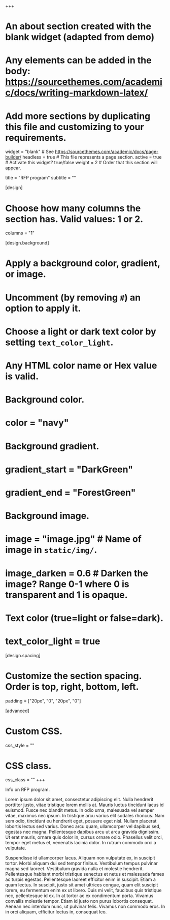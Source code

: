 +++
# An about section created with the blank widget (adapted from demo)
# Any elements can be added in the body: https://sourcethemes.com/academic/docs/writing-markdown-latex/
# Add more sections by duplicating this file and customizing to your requirements.

widget = "blank"  # See https://sourcethemes.com/academic/docs/page-builder/
headless = true  # This file represents a page section.
active = true  # Activate this widget? true/false
weight = 2  # Order that this section will appear.

title = "RFP program"
subtitle = ""

[design]
  # Choose how many columns the section has. Valid values: 1 or 2.
  columns = "1"

[design.background]
  # Apply a background color, gradient, or image.
  #   Uncomment (by removing `#`) an option to apply it.
  #   Choose a light or dark text color by setting `text_color_light`.
  #   Any HTML color name or Hex value is valid.

  # Background color.
  # color = "navy"

  # Background gradient.
  # gradient_start = "DarkGreen"
  # gradient_end = "ForestGreen"

  # Background image.
  # image = "image.jpg"  # Name of image in `static/img/`.
  # image_darken = 0.6  # Darken the image? Range 0-1 where 0 is transparent and 1 is opaque.

  # Text color (true=light or false=dark).
  # text_color_light = true

[design.spacing]
  # Customize the section spacing. Order is top, right, bottom, left.
  padding = ["20px", "0", "20px", "0"]

[advanced]
 # Custom CSS.
 css_style = ""

 # CSS class.
 css_class = ""
+++

Info on RFP program.

Lorem ipsum dolor sit amet, consectetur adipiscing elit. Nulla hendrerit porttitor justo, vitae tristique lorem mollis at. Mauris luctus tincidunt lacus id euismod. Fusce nec blandit metus. In odio urna, malesuada vel semper vitae, maximus nec ipsum. In tristique arcu varius elit sodales rhoncus. Nam sem odio, tincidunt eu hendrerit eget, posuere eget nisl. Nullam placerat lobortis lectus sed varius. Donec arcu quam, ullamcorper vel dapibus sed, egestas nec magna. Pellentesque dapibus arcu ut arcu gravida dignissim. Ut erat mauris, ornare quis dolor in, cursus ornare odio. Phasellus velit orci, tempor eget metus et, venenatis lacinia dolor. In rutrum commodo orci a vulputate.

Suspendisse id ullamcorper lacus. Aliquam non vulputate ex, in suscipit tortor. Morbi aliquam dui sed tempor finibus. Vestibulum tempus pulvinar magna sed laoreet. Vestibulum gravida nulla et molestie hendrerit. Pellentesque habitant morbi tristique senectus et netus et malesuada fames ac turpis egestas. Pellentesque laoreet efficitur enim in suscipit. Etiam a quam lectus. In suscipit, justo sit amet ultrices congue, quam elit suscipit lorem, eu fermentum enim ex ut libero. Duis mi velit, faucibus quis tristique nec, pellentesque id ex. In at tortor ac ex condimentum porta. Vivamus convallis molestie tempor. Etiam id justo non purus lobortis consequat. Aenean nec interdum nunc, ut pulvinar felis. Vivamus non commodo eros. In in orci aliquam, efficitur lectus in, consequat leo.
